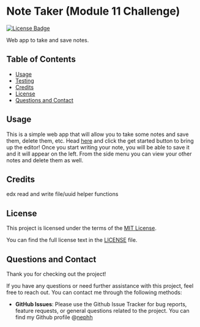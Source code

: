 # Note Taker (Module 11 Challenge)

[![License Badge](https://img.shields.io/badge/License-MIT-blue.svg)](https://opensource.org/licenses/MIT)

Web app to take and save notes.

## Table of Contents

- [Usage](#usage)
- [Testing](#testing)
- [Credits](#credits)
- [License](#license)
- [Questions and Contact](#questions-and-contact)


## Usage

This is a simple web app that will allow you to take some notes and save them, delete them, etc. Head [here](https://warm-bastion-37105-09054febf8f1.herokuapp.com/) and click the get started button to bring up the editor! Once you start writing your note, you will be able to save it and it will appear on the left. From the side menu you can view your other notes and delete them as well.

## Credits

edx read and write file/uuid helper functions

## License

This project is licensed under the terms of the [MIT License](https://opensource.org/licenses/MIT).

You can find the full license text in the [LICENSE](LICENSE) file.

## Questions and Contact

Thank you for checking out the project!

If you have any questions or need further assistance with this project, feel free to reach out. You can contact me through the following methods:

- **GitHub Issues**: Please use the Github Issue Tracker for bug reports, feature requests, or general questions related to the project. You can find my Github profile @[nephh](https://github.com/nephh)

